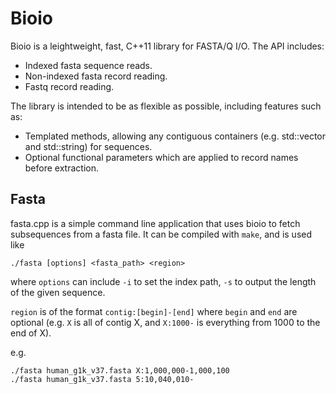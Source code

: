 # Bioio #

Bioio is a leightweight, fast, C++11 library for FASTA/Q I/O. The API includes:

* Indexed fasta sequence reads.
* Non-indexed fasta record reading.
* Fastq record reading.

The library is intended to be as flexible as possible, including features such as:

* Templated methods, allowing any contiguous containers (e.g. std::vector and std::string) for sequences.
* Optional functional parameters which are applied to record names before extraction.

## Fasta ##

fasta.cpp is a simple command line application that uses bioio to fetch subsequences from a fasta file. It can be compiled with `make`, and is used like

    ./fasta [options] <fasta_path> <region>

where `options` can include `-i` to set the index path, `-s` to output the length of the given sequence.

`region` is of the format `contig:[begin]-[end]` where `begin` and `end` are optional (e.g. `X` is all of contig X, and `X:1000-` is everything from 1000 to the end of X).

e.g.

    ./fasta human_g1k_v37.fasta X:1,000,000-1,000,100
    ./fasta human_g1k_v37.fasta 5:10,040,010-
